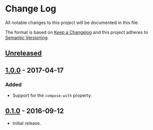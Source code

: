 # Change Log
All notable changes to this project will be documented in this file.

The format is based on [Keep a Changelog](http://keepachangelog.com/)
and this project adheres to [Semantic Versioning](http://semver.org/).

## [Unreleased]

## [1.0.0] - 2017-04-17
### Added
  * Support for the `compose-with` property.

## [0.1.0] - 2016-09-12
  * Initial release.

[Unreleased]: https:///github.com/pascalduez/stylelint-config-css-modules/compare/1.0.0...HEAD
[1.0.0]: https:///github.com/pascalduez/stylelint-config-css-modules/tags/1.0.0
[0.1.0]: https:///github.com/pascalduez/stylelint-config-css-modules/tags/0.1.0
